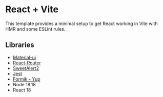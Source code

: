 # React + Vite

This template provides a minimal setup to get React working in Vite with HMR and some ESLint rules.

## Libraries

- [Material-ui](https://mui.com/material-ui/)
- [React-Router](https://reactrouter.com/en/main)
- [SweetAlert2](https://sweetalert2.github.io/)
- [Jest](https://jestjs.io/)
- [Formik - Yup](https://formik.org/docs/overview)
- Node 18.18
- React 18
